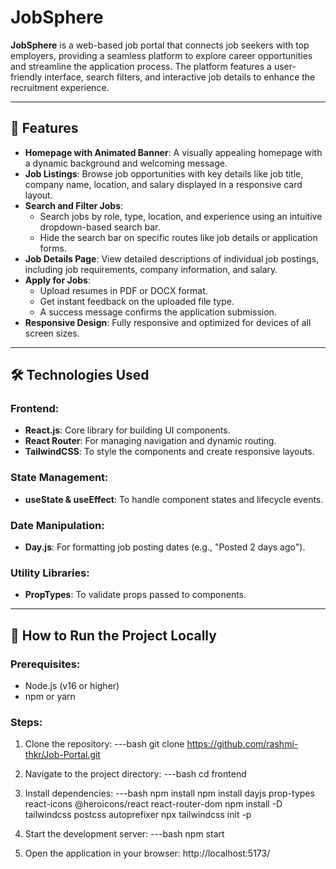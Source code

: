 # JobSphere

**JobSphere** is a web-based job portal that connects job seekers with top employers, providing a seamless platform to explore career opportunities and streamline the application process. The platform features a user-friendly interface, search filters, and interactive job details to enhance the recruitment experience.

---

## 🚀 Features

- **Homepage with Animated Banner**: A visually appealing homepage with a dynamic background and welcoming message.
- **Job Listings**: Browse job opportunities with key details like job title, company name, location, and salary displayed in a responsive card layout.
- **Search and Filter Jobs**:
  - Search jobs by role, type, location, and experience using an intuitive dropdown-based search bar.
  - Hide the search bar on specific routes like job details or application forms.
- **Job Details Page**: View detailed descriptions of individual job postings, including job requirements, company information, and salary.
- **Apply for Jobs**:
  - Upload resumes in PDF or DOCX format.
  - Get instant feedback on the uploaded file type.
  - A success message confirms the application submission.
- **Responsive Design**: Fully responsive and optimized for devices of all screen sizes.

---

## 🛠️ Technologies Used

### Frontend:
- **React.js**: Core library for building UI components.
- **React Router**: For managing navigation and dynamic routing.
- **TailwindCSS**: To style the components and create responsive layouts.

### State Management:
- **useState & useEffect**: To handle component states and lifecycle events.

### Date Manipulation:
- **Day.js**: For formatting job posting dates (e.g., "Posted 2 days ago").

### Utility Libraries:
- **PropTypes**: To validate props passed to components.

---

## 📁 How to Run the Project Locally
### Prerequisites:
- Node.js (v16 or higher)
- npm or yarn

### Steps: ###
1. Clone the repository:
---bash
git clone https://github.com/rashmi-thkr/Job-Portal.git

2. Navigate to the project directory:
---bash
cd frontend

3. Install dependencies:
---bash
npm install
npm install dayjs prop-types react-icons @heroicons/react react-router-dom
npm install -D tailwindcss postcss autoprefixer
npx tailwindcss init -p


4. Start the development server:
---bash
npm start

5. Open the application in your browser:
http://localhost:5173/